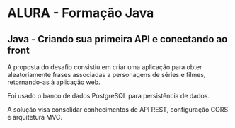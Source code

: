 # ALURA - Formação Java

## Java - Criando sua primeira API e conectando ao front
A proposta do desafio consistiu em criar uma aplicação para obter aleatoriamente frases associadas a personagens de séries e filmes, retornando-as à aplicação web. 

Foi usado o banco de dados PostgreSQL para persistência de dados.

A solução visa consolidar conhecimentos de API REST, configuração CORS e arquitetura MVC.